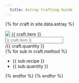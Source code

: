 ```yaml
---
  title: Astray Crafting Guide
---
```


<div class="progress">
  <div class="progress-bar" role="progressbar" aria-valuenow="15" aria-valuemin="0" aria-valuemax="100"></div>
  <div class="progress-bar bg-success" role="progressbar"  aria-valuenow="30" aria-valuemin="0" aria-valuemax="100"></div>
  <div class="progress-bar bg-info" role="progressbar" aria-valuenow="20" aria-valuemin="0" aria-valuemax="100"></div>
</div>


{% for craft in site.data.astray %}
  <div class="input-group my-3">
    <div class="input-group-prepend">
      <span class="input-group-text"><img src="/assets/icons/{{ craft.item }}.png"> {{ craft.item }}</span>
    </div>  
    <input type="text" class="form-control" placeholder="{{ craft.item }}" aria-label="{{ craft.item }}" aria-describedby="basic-addon2">
    <div class="input-group-append">
      <span class="input-group-text" id="basic-addon2">/{{ craft.quantity }}</span>
    </div>
  </div>
  {% for sub in craft.method %}
  <ul>
  <li> {{ sub.recipe }} </li>
  <li> {{ sub.quantity }} </li>
  </ul>
  {% endfor %}
{% endfor %}

